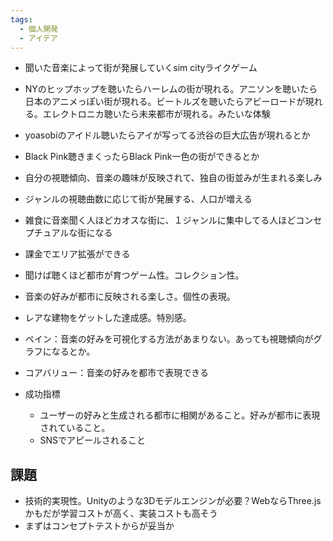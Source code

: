 ```yaml
---
tags:
  - 個人開発
  - アイデア
---
```

- 聞いた音楽によって街が発展していくsim cityライクゲーム
- NYのヒップホップを聴いたらハーレムの街が現れる。アニソンを聴いたら日本のアニメっぽい街が現れる。ビートルズを聴いたらアビーロードが現れる。エレクトロニカ聴いたら未来都市が現れる。みたいな体験
- yoasobiのアイドル聴いたらアイが写ってる渋谷の巨大広告が現れるとか
- Black Pink聴きまくったらBlack Pink一色の街ができるとか
- 自分の視聴傾向、音楽の趣味が反映されて、独自の街並みが生まれる楽しみ
- ジャンルの視聴曲数に応じて街が発展する、人口が増える
- 雑食に音楽聞く人ほどカオスな街に、１ジャンルに集中してる人ほどコンセプチュアルな街になる
- 課金でエリア拡張ができる

- 聞けば聴くほど都市が育つゲーム性。コレクション性。
- 音楽の好みが都市に反映される楽しさ。個性の表現。
- レアな建物をゲットした達成感。特別感。

- ペイン：音楽の好みを可視化する方法があまりない。あっても視聴傾向がグラフになるとか。
- コアバリュー：音楽の好みを都市で表現できる
- 成功指標
	- ユーザーの好みと生成される都市に相関があること。好みが都市に表現されていること。
	- SNSでアピールされること
## 課題
- 技術的実現性。Unityのような3Dモデルエンジンが必要？WebならThree.jsかもだが学習コストが高く、実装コストも高そう
- まずはコンセプトテストからが妥当か
